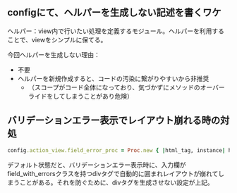 ## configにて、ヘルパーを生成しない記述を書くワケ 
ヘルパー：view内で行いたい処理を定義するモジュール。ヘルパーを利用することで、viewをシンプルに保てる。  

今回ヘルパーを生成しない理由：
- 不要
- ヘルパーを新規作成すると、コードの汚染に繋がりやすいから非推奨
  - （スコープがコード全体になっており、気づかずにメソッドのオーバーライドをしてしまうことがあり危険）

## バリデーションエラー表示でレイアウト崩れる時の対処
```ruby
config.action_view.field_error_proc = Proc.new { |html_tag, instance| html_tag }
```
デフォルト状態だと、バリデーションエラー表示時に、入力欄がfield_with_errorsクラスを持つdivタグで自動的に囲まれレイアウトが崩れてしまうことがある。それを防ぐために、divタグを生成させない設定が上記。
